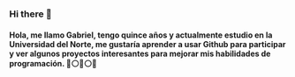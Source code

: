 ### Hi there 👋

#### Hola, me llamo Gabriel, tengo quince años y actualmente estudio en la Universidad del Norte, me gustaría aprender a usar Github para participar y ver algunos proyectos interesantes para mejorar mis habilidades de programación. 🔴⚪🔴⚪🔴
